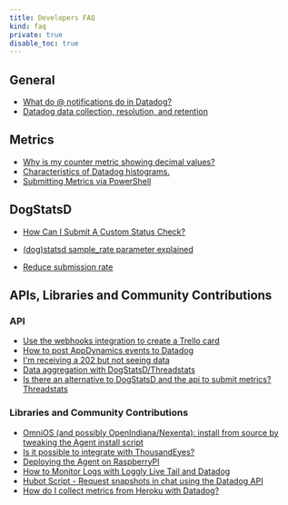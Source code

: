 ```yaml
---
title: Developers FAQ
kind: faq
private: true
disable_toc: true
---
```


## General

* [What do @ notifications do in Datadog?][1]
* [Datadog data collection, resolution, and retention][2]

## Metrics

* [Why is my counter metric showing decimal values?][3]
* [Characteristics of Datadog histograms.][4]
* [Submitting Metrics via PowerShell][5]

## DogStatsD

* [How Can I Submit A Custom Status Check?][6]
* [(dog)statsd sample_rate parameter explained][7]

* [Reduce submission rate][8]

## APIs, Libraries and Community Contributions

### API

* [Use the webhooks integration to create a Trello card][9]
* [How to post AppDynamics events to Datadog][10]
* [I'm receiving a 202 but not seeing data][11]
* [Data aggregation with DogStatsD/Threadstats][12]
* [Is there an alternative to DogStatsD and the api to submit metrics? Threadstats][13]

### Libraries and Community Contributions

* [OmniOS (and possibly OpenIndiana/Nexenta): install from source by tweaking the Agent install script ][14]
* [Is it possible to integrate with ThousandEyes?][15]
* [Deploying the Agent on RaspberryPI][16]
* [How to Monitor Logs with Loggly Live Tail and Datadog][17]
* [Hubot Script - Request snapshots in chat using the Datadog API][18]
* [How do I collect metrics from Heroku with Datadog?][19]

[1]: /developers/faq/what-do-notifications-do-in-datadog
[2]: /developers/faq/data-collection-resolution-retention
[3]: /developers/faq/why-is-my-counter-metric-showing-decimal-values
[4]: /developers/faq/characteristics-of-datadog-histograms
[5]: /developers/faq/submitting-metrics-via-powershell
[6]: /developers/faq/how-can-i-submit-a-custom-status-check
[7]: /developers/faq/dog-statsd-sample-rate-parameter-explained
[8]: /developers/faq/reduce-submission-rate
[9]: /developers/faq/use-our-webhook-integration-to-create-a-trello-card
[10]: /developers/faq/how-to-post-appdynamics-events-to-datadog
[11]: /developers/faq/i-m-receiving-a-202-but-not-seeing-data
[12]: /developers/faq/data-aggregation-with-dogstatsd-threadstats
[13]: /developers/faq/is-there-an-alternative-to-dogstatsd-and-the-api-to-submit-metrics-threadstats
[14]: /developers/faq/omnios-and-possibly-smartos-openindiana-nexenta-install-from-source-by-tweaking-the-agent-install-script
[15]: /developers/faq/is-it-possible-to-integrate-with-thousandeyes
[16]: /developers/faq/deploying-the-agent-on-raspberrypi
[17]: /developers/faq/how-to-monitor-logs-with-loggly-live-tail-and-datadog
[18]: /developers/faq/hubot-script-request-snapshots-in-chat-using-the-datadog-api
[19]: /developers/faq/how-do-i-collect-metrics-from-heroku-with-datadog
